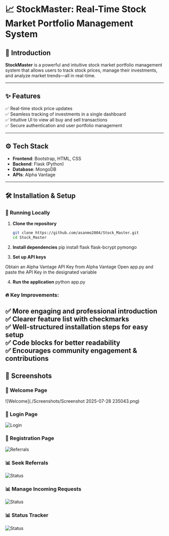 # 📈 StockMaster: Real-Time Stock Market Portfolio Management System

## 📌 Introduction

**StockMaster** is a powerful and intuitive stock market portfolio management system that allows users to track stock prices, manage their investments, and analyze market trends—all in real-time.  


---

## ✨ Features

✅ Real-time stock price updates  
✅ Seamless tracking of investments in a single dashboard  
✅ Intuitive UI to view all buy and sell transactions  
✅ Secure authentication and user portfolio management  

---

## ⚙️ Tech Stack

- **Frontend**: Bootstrap, HTML, CSS  
- **Backend**: Flask (Python)  
- **Database**: MongoDB  
- **APIs**: Alpha Vantage  

---

## 🛠️ Installation & Setup  

### 🔹 Running Locally

1. **Clone the repository**  
   ```bash
   git clone https://github.com/asanmo2004/Stock_Master.git
   cd Stock_Master

2. **Install dependencies**
   pip install flask flask-bcrypt pymongo

3. **Set up API keys**

Obtain an Alpha Vantage API Key from Alpha Vantage
Open app.py and paste the API Key in the designated variable

4. **Run the application** 
     python app.py

### 🔥 Key Improvements:

✅ **More engaging and professional introduction**  
✅ **Clearer feature list with checkmarks**  
✅ **Well-structured installation steps for easy setup**  
✅ **Code blocks for better readability**  
✅ **Encourages community engagement & contributions**  
---
## 📸 Screenshots

### 🔐 Welcome Page
![Welcome](./Screenshots/Screenshot 2025-07-28 235043.png)
### 🔐 Login Page
![Login](./screenshots/Login.png)

### 📨 Registration Page
![Referrals](./screenshots/Registration.png)
### 📊 Seek Referrals
![Status](./screenshots/Seek.png)
### 📊 Manage Incoming Requests
![Status](./screenshots/Manage.png)
### 📊 Status Tracker
![Status](./screenshots/Status.png)
